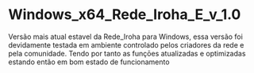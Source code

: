 # Windows_x64_Rede_Iroha_E_v_1.0
Versão mais atual estavel da Rede_Iroha para Windows, essa versão foi devidamente testada em ambiente controlado pelos criadores da rede e pela comunidade. Tendo por tanto as funçōes atualizadas e optimizadas estando então em bom estado de funcionamento
